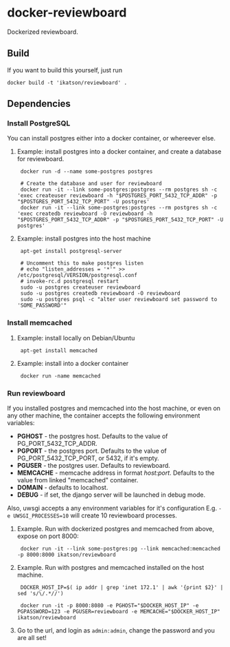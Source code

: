 docker-reviewboard
==================

Dockerized reviewboard.

## Build

If you want to build this yourself, just run

    docker build -t 'ikatson/reviewboard' .

## Dependencies

### Install PostgreSQL

You can install postgres either into a docker container, or whereever else.

1. Example: install postgres into a docker container, and create a database for reviewboard.

        docker run -d --name some-postgres postgres

        # Create the database and user for reviewboard
        docker run -it --link some-postgres:postgres --rm postgres sh -c 'exec createuser reviewboard -h "$POSTGRES_PORT_5432_TCP_ADDR" -p "$POSTGRES_PORT_5432_TCP_PORT" -U postgres'
        docker run -it --link some-postgres:postgres --rm postgres sh -c 'exec createdb reviewboard -O reviewboard -h "$POSTGRES_PORT_5432_TCP_ADDR" -p "$POSTGRES_PORT_5432_TCP_PORT" -U postgres'

2. Example: install postgres into the host machine
   
        apt-get install postgresql-server

        # Uncomment this to make postgres listen
        # echo "listen_addresses = '*'" >> /etc/postgresql/VERSION/postgresql.conf
        # invoke-rc.d postgresql restart
        sudo -u postgres createuser reviewboard
        sudo -u postgres createdb reviewboard -O reviewboard
        sudo -u postgres psql -c "alter user reviewboard set password to 'SOME_PASSWORD'"
   
### Install memcached

1. Example: install locally on Debian/Ubuntu

        apt-get install memcached

2. Example: install into a docker container

        docker run -name memcached

### Run reviewboard

If you installed postgres and memcached into the host machine, or even on any other machine, the container accepts the following environment variables:

- **PGHOST** - the postgres host. Defaults to the value of PG_PORT_5432_TCP_ADDR.
- **PGPORT** - the postgres port. Defaults to the value of PG_PORT_5432_TCP_PORT, or 5432, if it's empty.
- **PGUSER** - the postgres user. Defaults to reviewboard.
- **MEMCACHE** - memcache address in format *host:port*. Defaults to the value from linked "memcached" container.
- **DOMAIN** - defaults to localhost.
- **DEBUG** - if set, the django server will be launched in debug mode.

Also, uwsgi accepts a any environment variables for it's configuration
E.g. ```-e UWSGI_PROCESSES=10``` will create 10 reviewboard processes.

1. Example. Run with dockerized postgres and memcached from above, expose on port 8000:

        docker run -it --link some-postgres:pg --link memcached:memcached -p 8000:8000 ikatson/reviewboard

1. Example. Run with postgres and memcached installed on the host machine.

        DOCKER_HOST_IP=$( ip addr | grep 'inet 172.1' | awk '{print $2}' | sed 's/\/.*//')

        docker run -it -p 8000:8080 -e PGHOST="$DOCKER_HOST_IP" -e PGPASSWORD=123 -e PGUSER=reviewboard -e MEMCACHE="$DOCKER_HOST_IP" ikatson/reviewboard

1. Go to the url, and login as ```admin:admin```, change the password and you are all set!

